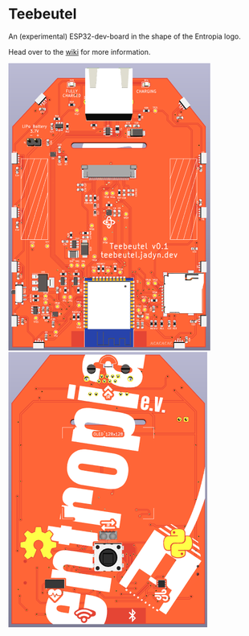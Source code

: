 # Teebeutel

An (experimental) ESP32-dev-board in the shape of the Entropia logo.

Head over to the [wiki](https://gitlab.jadyn.dev/jadyn/Teebeutel/-/wikis/home) for more information.

![3D Render of the front](DOCS/3D-Front.png)
![3D Render of the back](DOCS/3D-Back.png)
